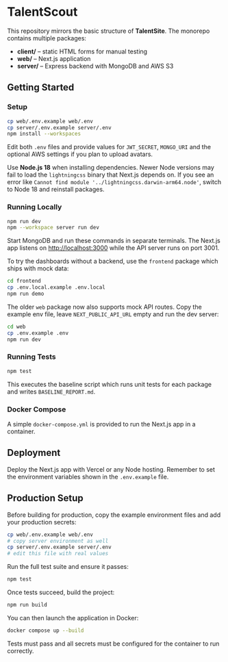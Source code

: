 # TalentScout

This repository mirrors the basic structure of **TalentSite**. The monorepo contains multiple packages:

- **client/** – static HTML forms for manual testing
- **web/** – Next.js application
- **server/** – Express backend with MongoDB and AWS S3

## Getting Started

### Setup

```bash
cp web/.env.example web/.env
cp server/.env.example server/.env
npm install --workspaces
```

Edit both `.env` files and provide values for `JWT_SECRET`, `MONGO_URI` and
the optional AWS settings if you plan to upload avatars.

Use **Node.js 18** when installing dependencies. Newer Node versions may fail to
load the `lightningcss` binary that Next.js depends on.
If you see an error like `Cannot find module '../lightningcss.darwin-arm64.node'`,
switch to Node 18 and reinstall packages.

### Running Locally

```bash
npm run dev
npm --workspace server run dev
```

Start MongoDB and run these commands in separate terminals. The Next.js app
listens on <http://localhost:3000> while the API server runs on port 3001.



To try the dashboards without a backend, use the `frontend` package which ships with mock data:

```bash
cd frontend
cp .env.local.example .env.local
npm run demo
```

The older `web` package now also supports mock API routes. Copy the example env file, leave `NEXT_PUBLIC_API_URL` empty and run the dev server:

```bash
cd web
cp .env.example .env
npm run dev
```

### Running Tests

```bash
npm test
```

This executes the baseline script which runs unit tests for each package and writes `BASELINE_REPORT.md`.

### Docker Compose

A simple `docker-compose.yml` is provided to run the Next.js app in a container.

## Deployment

Deploy the Next.js app with Vercel or any Node hosting. Remember to set the environment variables shown in the `.env.example` file.

## Production Setup

Before building for production, copy the example environment files and add your
production secrets:

```bash
cp web/.env.example web/.env
# copy server environment as well
cp server/.env.example server/.env
# edit this file with real values
```

Run the full test suite and ensure it passes:

```bash
npm test
```

Once tests succeed, build the project:

```bash
npm run build
```

You can then launch the application in Docker:

```bash
docker compose up --build
```

Tests must pass and all secrets must be configured for the container to run
correctly.
